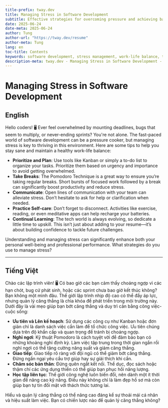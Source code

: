```yaml
---
title-prefix: tway.dev
title: Managing Stress in Software Development
subtitle: Effective strategies for overcoming pressure and achieving balance in your dev career.
date: 2025-06-24
date-meta: 2025-06-24
author: Tung
author-url: "https://tway.dev/resume"
author-meta: Tung
lang: en
toc-title: Contents
keywords: software development, stress management, work-life balance, tech career
description-meta: tway.dev - Managing Stress in Software Development - Effective strategies for overcoming pressure and achieving balance in your dev career.
---
```


# Managing Stress in Software Development

## English

Hello coders! 🖥️ Ever feel overwhelmed by mounting deadlines, bugs that seem to multiply, or never-ending sprints? You're not alone. The fast-paced world of software development can be a pressure cooker, but managing stress is key to thriving in this environment. Here are some tips to help you stay sane and maintain a healthy work-life balance:

- **Prioritize and Plan**: Use tools like Kanban or simply a to-do list to organize your tasks. Prioritize them based on urgency and importance to avoid getting overwhelmed.
- **Take Breaks**: The Pomodoro Technique is a great way to ensure you’re taking regular breaks. Short bursts of focused work followed by a break can significantly boost productivity and reduce stress.
- **Communicate**: Open lines of communication with your team can alleviate stress. Don’t hesitate to ask for help or clarification when needed.
- **Practice Self-care**: Don’t forget to disconnect. Activities like exercise, reading, or even meditative apps can help recharge your batteries.
- **Continual Learning**: The tech world is always evolving, so dedicate a little time to upskill. This isn’t just about adding to your resume—it’s about building confidence to tackle future challenges.

Understanding and managing stress can significantly enhance both your personal well-being and professional performance. What strategies do you use to manage stress?

---

## Tiếng Việt

Chào các lập trình viên! 🖥️ Có bao giờ các bạn cảm thấy choáng ngợp vì các hạn chót, bug cứ phát sinh, hoặc các sprint chưa bao giờ kết thúc không? Bạn không một mình đâu. Thế giới lập trình nhịp độ cao có thể đầy áp lực, nhưng quản lý căng thẳng là chìa khóa để phát triển trong môi trường này. Dưới đây là vài mẹo giúp bạn bớt căng thẳng và duy trì cân bằng công việc-cuộc sống:

- **Ưu tiên và Lên kế hoạch**: Sử dụng các công cụ như Kanban hoặc đơn giản chỉ là danh sách việc cần làm để tổ chức công việc. Ưu tiên chúng dựa trên độ khẩn cấp và quan trọng để tránh bị choáng ngợp.
- **Nghỉ ngơi**: Kỹ thuật Pomodoro là cách tuyệt vời để đảm bảo bạn có những khoảng nghỉ định kỳ. Làm việc tập trung trong thời gian ngắn rồi nghỉ ngơi có thể tăng cường năng suất và giảm căng thẳng.
- **Giao tiếp**: Giao tiếp rõ ràng với đội ngũ có thể giảm bớt căng thẳng. Đừng ngần ngại yêu cầu trợ giúp hay sự giải thích khi cần.
- **Chăm sóc bản thân**: Đừng quên ngắt kết nối. Thể dục, đọc sách hoặc thậm chí các ứng dụng thiền có thể giúp bạn phục hồi năng lượng.
- **Học tập liên tục**: Thế giới công nghệ luôn biến đổi, nên dành một ít thời gian để nâng cao kỹ năng. Điều này không chỉ là làm đẹp hồ sơ mà còn giúp bạn tự tin đối mặt với thách thức tương lai.

Hiểu và quản lý căng thẳng có thể nâng cao đáng kể sự thoải mái cá nhân và hiệu suất làm việc. Bạn có chiến lược nào để quản lý căng thẳng không?